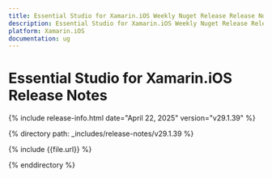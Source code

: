 ```yaml
---
title: Essential Studio for Xamarin.iOS Weekly Nuget Release Release Notes  
description: Essential Studio for Xamarin.iOS Weekly Nuget Release Release Notes  
platform: Xamarin.iOS
documentation: ug
---
```


# Essential Studio for Xamarin.iOS  Release Notes  

{% include release-info.html date="April 22, 2025"  version="v29.1.39" %} 

{% directory path: _includes/release-notes/v29.1.39 %}

{% include {{file.url}} %}

{% enddirectory %}